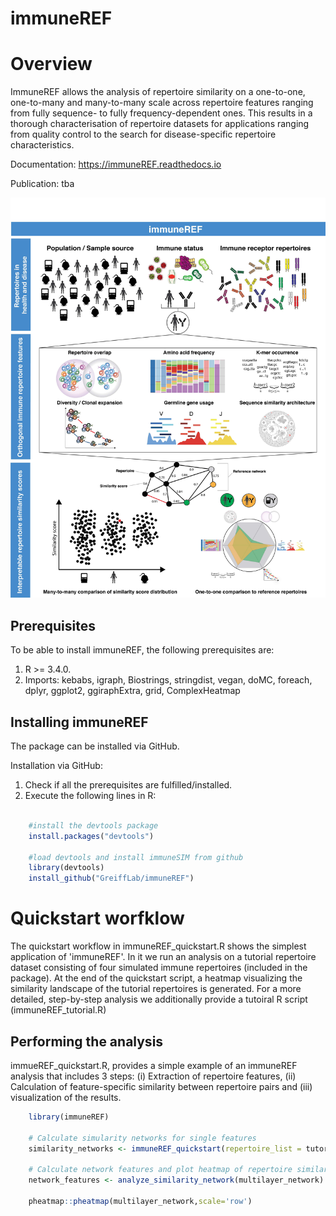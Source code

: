 # immuneREF

Overview
========

ImmuneREF allows the analysis of repertoire similarity on a one-to-one, one-to-many and many-to-many scale across repertoire features ranging from fully sequence- to fully frequency-dependent ones. This results in a thorough characterisation of repertoire datasets for applications ranging from quality control to the search for disease-specific repertoire characteristics.

Documentation: https://immuneREF.readthedocs.io

Publication: tba

![alt text](docs/source/images/immuneREF_Figures-01.jpg?raw=true)

Prerequisites
-------------

To be able to install immuneREF, the following prerequisites are:

1.  R >= 3.4.0.
2.  Imports: kebabs, igraph, Biostrings, stringdist, vegan, doMC, foreach, dplyr, ggplot2, ggiraphExtra, grid, ComplexHeatmap


Installing immuneREF
--------------------

The package can be installed via GitHub.

Installation via GitHub:
1.  Check if all the prerequisites are fulfilled/installed.
2.  Execute the following lines in R:

```r

    #install the devtools package
    install.packages("devtools")
    
    #load devtools and install immuneSIM from github 
    library(devtools)
    install_github("GreiffLab/immuneREF")
```    


Quickstart worfklow
===================

The quickstart workflow in immuneREF_quickstart.R shows the simplest application of 'immuneREF'. In it we run an analysis on a tutorial repertoire dataset consisting of four simulated immune repertoires (included in the package). At the end of the quickstart script, a heatmap visualizing the similarity landscape of the tutorial repertoires is generated. For a more detailed, step-by-step analysis we additionally provide a tutoiral R script (immuneREF_tutorial.R)


Performing the analysis
-----------------------

immueREF_quickstart.R, provides a simple example of an immuneREF analysis that includes 3 steps: (i) Extraction of repertoire features, (ii) Calculation of feature-specific similarity between repertoire pairs and (iii) visualization of the results. 

```r
    library(immuneREF)
    
    # Calculate simularity networks for single features
    similarity_networks <- immuneREF_quickstart(repertoire_list = tutorial_repertoires)
    
    # Calculate network features and plot heatmap of repertoire similarities
    network_features <- analyze_similarity_network(multilayer_network)
    
    pheatmap::pheatmap(multilayer_network,scale='row')

```
